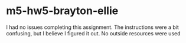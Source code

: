 # m5-hw5-brayton-ellie
I had no issues completing this assignment. The instructions were a bit confusing, but I believe I figured it out.
No outside resources were used